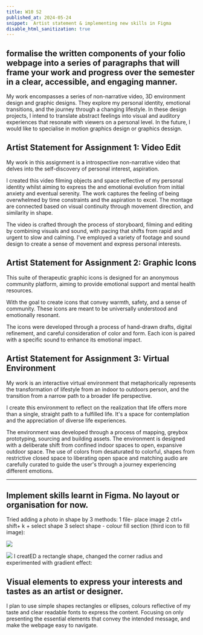 ```yaml
---
title: W10 S2
published_at: 2024-05-24
snippet:  Artist statement & implementing new skills in Figma
disable_html_sanitization: true
---
```

##  formalise the written components of your folio webpage into a series of paragraphs that will frame your work and progress over the semester in a clear, accessible, and engaging manner. 

My work encompasses a series of non-narrative video, 3D environment design and graphic designs. They explore my personal identity, emotional transitions, and the journey through a changing lifestyle. In these design projects, I intend to translate abstract feelings into visual and auditory experiences that resonate with viewers on a personal level. In the future, I would like to specialise in motion graphics design or graphics dessign. 

## Artist Statement for Assignment 1: Video Edit

 My work in this assignment is a introspective non-narrative video that delves into the self-discovery of personal interest, aspiration.

I created this video filming objects and space reflective of my personal identity whilst aiming to express the and emotional evolution from initial anxiety and eventual serenity. The work captures the feeling of being overwhelmed by time constraints and the aspiration to excel. The montage are connected based on visual continuity through movement direction, and similarity in shape. 

The video is crafted through the process of storyboard, filming and editing by combining visuals and sound, with pacing that shifts from rapid and urgent to slow and calming. I've employed a variety of footage and sound design to create a sense of movement and express personal interests.


## Artist Statement for Assignment 2: Graphic Icons

 This suite of therapeutic graphic icons is designed for an anonymous community platform, aiming to provide emotional support and mental health resources.

 With the goal to create icons that convey warmth, safety, and a sense of community. These icons are meant to be universally understood and emotionally resonant.

The icons were developed through a process of hand-drawn drafts, digital refinement, and careful consideration of color and form. Each icon is paired with a specific sound to enhance its emotional impact.



## Artist Statement for Assignment 3: Virtual Environment

 My work is an interactive virtual environment that metaphorically represents the transformation of lifestyle from an indoor to outdoors person, and the transition from a narrow path to a broader life perspective.

I create this environment to reflect on  the realization that life offers more than a single, straight path to a fulfilled life. It's a space for contemplation and the appreciation of diverse life experiences.

The environment was developed through a process of mapping, greybox prototyping, sourcing and building assets.  The environment is designed with a deliberate shift from confined indoor spaces to open, expansive outdoor space. The use of colors from desaturated to colorful, shapes from restrictive closed space to liberating open space and matching audio are carefully curated to guide the user's through a journey experiencing different emotions.

-----------------------------------------------------------------------------------------------------------------------------


##  Implement skills learnt in Figma. No layout or organisation for now.

 Tried adding a photo in shape by 3 methods: 1 file- place image 2 ctrl+ shift+ k + select shape 3 select shape - colour fill section (third icon to fill image):


![ ](a4/2.png)


![](a4/3.png)
I creatED a rectangle shape, changed the corner radius and experimented with gradient effect:

## Visual elements to express your interests and tastes as an artist or designer.

I plan to use simple shapes rectangles or ellipses, colours reflective of my taste and clear readable fonts to express the content.
Focusing on only presenting the essential elements that convey the intended message, and make the webpage easy to navigate.


